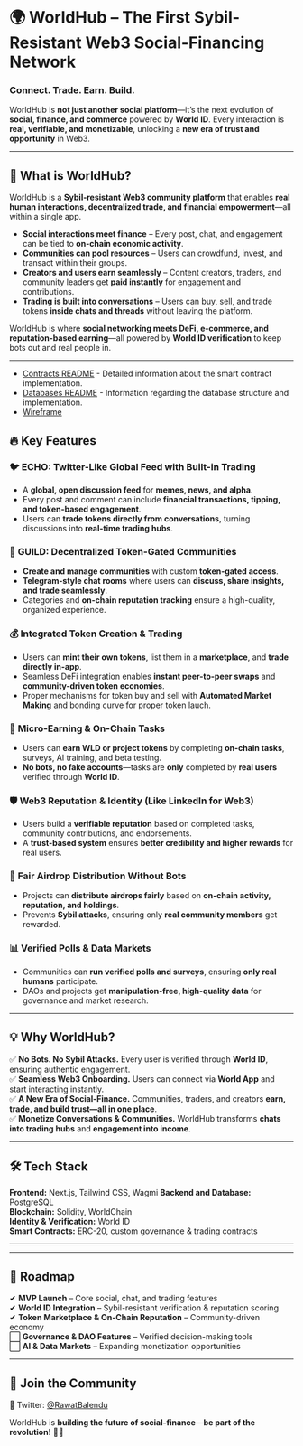 # 🌍 WorldHub – The First Sybil-Resistant Web3 Social-Financing Network  

### **Connect. Trade. Earn. Build.**  
WorldHub is **not just another social platform**—it’s the next evolution of **social, finance, and commerce** powered by **World ID**. Every interaction is **real, verifiable, and monetizable**, unlocking a **new era of trust and opportunity** in Web3.  

---

## 🚀 **What is WorldHub?**  
WorldHub is a **Sybil-resistant Web3 community platform** that enables **real human interactions, decentralized trade, and financial empowerment**—all within a single app.  

- **Social interactions meet finance** – Every post, chat, and engagement can be tied to **on-chain economic activity**.  
- **Communities can pool resources** – Users can crowdfund, invest, and transact within their groups.  
- **Creators and users earn seamlessly** – Content creators, traders, and community leaders get **paid instantly** for engagement and contributions.  
- **Trading is built into conversations** – Users can buy, sell, and trade tokens **inside chats and threads** without leaving the platform.  

WorldHub is where **social networking meets DeFi, e-commerce, and reputation-based earning**—all powered by **World ID verification** to keep bots out and real people in.  

---

- [Contracts README](./contracts/README.md) - Detailed information about the smart contract implementation.
- [Databases README](./database/README.md) - Information regarding the database structure and implementation.
- [Wireframe](https://whimsical.com/worldhub-EqSeXf1dGZpgWFU2sqS82H)

## 🔥 **Key Features**  

### 🐦 **ECHO: Twitter-Like Global Feed with Built-in Trading**  
- A **global, open discussion feed** for **memes, news, and alpha**.  
- Every post and comment can include **financial transactions, tipping, and token-based engagement**.  
- Users can **trade tokens directly from conversations**, turning discussions into **real-time trading hubs**.  

### 💬 **GUILD: Decentralized Token-Gated Communities**  
- **Create and manage communities** with custom **token-gated access**.  
- **Telegram-style chat rooms** where users can **discuss, share insights, and trade seamlessly**.  
- Categories and **on-chain reputation tracking** ensure a high-quality, organized experience.  

### 💰 **Integrated Token Creation & Trading**  
- Users can **mint their own tokens**, list them in a **marketplace**, and **trade directly in-app**.  
- Seamless DeFi integration enables **instant peer-to-peer swaps** and **community-driven token economies**.  
- Proper mechanisms for token buy and sell with **Automated Market Making** and bonding curve for proper token lauch.

### 🎯 **Micro-Earning & On-Chain Tasks**  
- Users can **earn WLD or project tokens** by completing **on-chain tasks**, surveys, AI training, and beta testing.  
- **No bots, no fake accounts**—tasks are **only** completed by **real users** verified through **World ID**.  

### 🛡 **Web3 Reputation & Identity (Like LinkedIn for Web3)**  
- Users build a **verifiable reputation** based on completed tasks, community contributions, and endorsements.  
- A **trust-based system** ensures **better credibility and higher rewards** for real users.  

### 🎁 **Fair Airdrop Distribution Without Bots**  
- Projects can **distribute airdrops fairly** based on **on-chain activity, reputation, and holdings**.  
- Prevents **Sybil attacks**, ensuring only **real community members** get rewarded.  

### 📊 **Verified Polls & Data Markets**  
- Communities can **run verified polls and surveys**, ensuring **only real humans** participate.  
- DAOs and projects get **manipulation-free, high-quality data** for governance and market research.  

---

## 💡 **Why WorldHub?**  

✅ **No Bots. No Sybil Attacks.** Every user is verified through **World ID**, ensuring authentic engagement.  
✅ **Seamless Web3 Onboarding.** Users can connect via **World App** and start interacting instantly.  
✅ **A New Era of Social-Finance.** Communities, traders, and creators **earn, trade, and build trust—all in one place**.  
✅ **Monetize Conversations & Communities.** WorldHub transforms **chats into trading hubs** and **engagement into income**.  

---

## 🛠 **Tech Stack**  

**Frontend:** Next.js, Tailwind CSS, Wagmi
**Backend and Database:** PostgreSQL  
**Blockchain:** Solidity, WorldChain  
**Identity & Verification:** World ID  
**Smart Contracts:** ERC-20, custom governance & trading contracts  

---

---

## 📅 **Roadmap**  

✔ **MVP Launch** – Core social, chat, and trading features  
✔ **World ID Integration** – Sybil-resistant verification & reputation scoring  
✔ **Token Marketplace & On-Chain Reputation** – Community-driven economy  
⬜ **Governance & DAO Features** – Verified decision-making tools  
⬜ **AI & Data Markets** – Expanding monetization opportunities  

---

## 🤝 **Join the Community**  

🔹 Twitter: [@RawatBalendu](https://twitter.com/rawatBalendu)  

WorldHub is **building the future of social-finance**—**be part of the revolution!** 🚀💡
